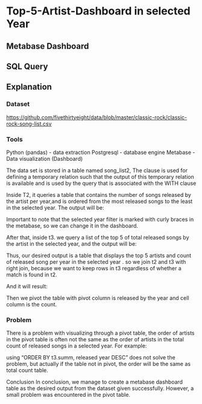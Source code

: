 # Top-5-Artist-Dashboard in selected Year

## Metabase Dashboard

## SQL Query
 
## Explanation 

### Dataset
https://github.com/fivethirtyeight/data/blob/master/classic-rock/classic-rock-song-list.csv

### Tools
Python (pandas) - data extraction
Postgresql - database engine
Metabase - Data visualization (Dashboard)


The data set is stored in a table named song_list2, 
The clause is used for defining a temporary relation such that the output of this temporary relation is available and is used by the query that is associated with the WITH clause 



Inside T2, it queries a table that contains the number of songs released by the artist per year,and is ordered from the most released songs to the least in the selected year. The output will be:

Important to note that the selected year filter is marked with curly braces in the metabase, so we can change it in the dashboard.

After that, inside t3. we query a list of the top 5 of total released songs by the artist in the selected year, and the output will be:




Thus, our desired output is a table that displays the  top 5 artists and count of released song per year in the selected year . so we join t2 and t3 with right join, because we want to keep rows in t3 regardless of whether a match is found in t2.












And it will result:




Then we pivot the table with pivot column is released by the year and cell column is the count.













### Problem
There is a problem with visualizing through a pivot table, the order of artists in the pivot table is often not the same as the order of artists in the total count of released songs in a selected year. For example:



using “ORDER BY t3.summ, released year DESC” does not solve the problem, but actually if the table not in pivot, the order will be the same as total count table.

Conclusion
In conclusion, we manage to create a metabase dashboard table as the desired output from the dataset given successfully. However, a small problem was encountered in the pivot table. 
